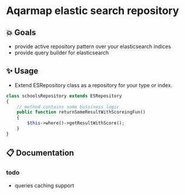 # Aqarmap elastic search repository

## :collision: Goals 
- provide active repository pattern over your elasticsearch indices
- provide query builder for elasticsearch 


## :sparkles: Usage 
- Extend ESRepository class as a repository for your type or index.
```php
class schoolsRepository extends ESRepository 
{
    // method contains some bussiness logic 
    public function returnSomeResultWithScoreingFun()
    {
        $this->where()->getResultWithScore();
    }
}
```
##  :clipboard: Documentation 
### todo
- queries caching support

